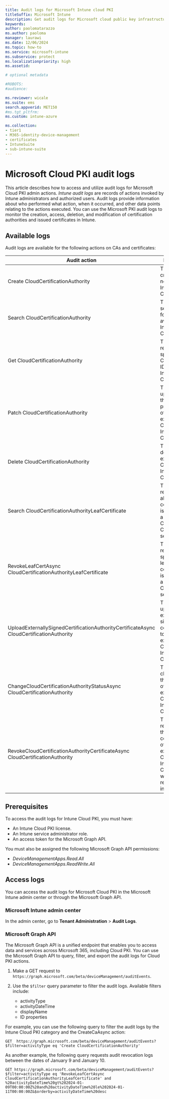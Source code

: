 ```yaml
---
title: Audit logs for Microsoft Intune cloud PKI  
titleSuffix: Microsoft Intune 
description: Get audit logs for Microsoft cloud public key infrastructure (PKI) activity in the admin center.   
keywords:
author: paolomatarazzo
ms.author: paoloma
manager: laurawi
ms.date: 12/06/2024
ms.topic: how-to
ms.service: microsoft-intune
ms.subservice: protect
ms.localizationpriority: high
ms.assetid: 

# optional metadata

#ROBOTS:
#audience:

ms.reviewer: wicale  
ms.suite: ems
search.appverid: MET150
#ms.tgt_pltfrm:
ms.custom: intune-azure

ms.collection:
- tier1
- M365-identity-device-management
- certificates
- IntuneSuite
- sub-intune-suite
---
```

# Microsoft Cloud PKI audit logs  

This article describes how to access and utilize audit logs for Microsoft Cloud PKI admin actions. *Intune audit logs* are records of actions invoked by Intune administrators and authorized users. Audit logs provide information about who performed what action, when it occurred, and other data points relating to the actions executed. You can use the Microsoft PKI audit logs to monitor the creation, access, deletion, and modification of certification authorities and issued certificates in Intune.  

## Available logs  

Audit logs are available for the following actions on CAs and certificates:  

| Audit action | Purpose |
| -------------------------- | ----------------- |
|Create CloudCertificationAuthority| This action creates a new CA in Intune Cloud PKI.|
| Search CloudCertificationAuthority| This action searches for CAs available in Intune Cloud PKI. |
|Get CloudCertificationAuthority | This action retrieves a specific CA by its ID in Intune Cloud PKI |
|Patch CloudCertificationAuthority | This action updates the properties of an existing CA in Intune Cloud PKI |
| Delete CloudCertificationAuthority|This action deletes an existing CA in Intune Cloud PKI. |
|Search CloudCertificationAuthorityLeafCertificate | This action retrieves all leaf certificates issued by a specific CA in the Cloud PKI service. |
|RevokeLeafCertAsync CloudCertificationAuthorityLeafCertificate | This action revokes a specific leaf certificate issued by a CA in the Cloud PKI service. |
|UploadExternallySignedCertificationAuthorityCertificateAsync CloudCertificationAuthority| This action uploads an externally signed CA certificate to an existing CA in Intune Cloud PKI. |
|ChangeCloudCertificationAuthorityStatusAsync CloudCertificationAuthority| This action changes the status of an existing CA in Intune Cloud PKI. |
|RevokeCloudCertificationAuthorityCertificateAsync CloudCertificationAuthority | This action revokes the CA certificate of an existing CA in Intune Cloud PKI, which renders it invalid. |  

## Prerequisites

To access the audit logs for Intune Cloud PKI, you must have:

- An Intune Cloud PKI license.
- An Intune service administrator role.
- An access token for the Microsoft Graph API.

You must also be assigned the following Microsoft Graph API permissions:  

- *DeviceManagementApps.Read.All*
- *DeviceManagementApps.ReadWrite.All*  

## Access logs

You can access the audit logs for Microsoft Cloud PKI in the Microsoft Intune admin center or through the Microsoft Graph API.

### Microsoft Intune admin center  

In the admin center, go to **Tenant Administration** > **Audit Logs**.

### Microsoft Graph API

The Microsoft Graph API is a unified endpoint that enables you to access data and services across Microsoft 365, including Cloud PKI. You can use the Microsoft Graph API to query, filter, and export the audit logs for Cloud PKI actions.

1. Make a GET request to ``https://graph.microsoft.com/beta/deviceManagement/auditEvents``.

2. Use the `$filter` query parameter to filter the audit logs. Available filters include:
   - activityType
   - activityDateTime  
   - displayName  
   - ID properties

For example, you can use the following query to filter the audit logs by the Intune Cloud PKI category and the CreateCaAsync action:  

`GET  https://graph.microsoft.com/beta/deviceManagement/auditEvents?$filter=activityType eq 'Create CloudCertificationAuthority'`  

As another example, the following query requests audit revocation logs between the dates of January 9 and January 10.

`GET https://graph.microsoft.com/beta/deviceManagement/auditEvents?$filter=activityType eq 'RevokeLeafCertAsync CloudCertificationAuthorityLeafCertificate' and %20activityDateTime%20gt%202024-01-09T00:00:00Z%20and%20activityDateTime%20le%202024-01-11T00:00:00Z&$orderby=activityDateTime%20desc`  
